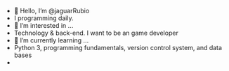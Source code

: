 - 👋 Hello, I’m @jaguarRubio
- I programming daily.
- 👀 I’m interested in ...
- Technology & back-end. I want to be an game developer
- 🌱 I’m currently learning ...
- Python 3, programming fundamentals, version control system, and data bases
- 
<!---
jaguarRubio/jaguarRubio is a ✨ special ✨ repository because its `README.md` (this file) appears on your GitHub profile.
You can click the Preview link to take a look at your changes.
--->

